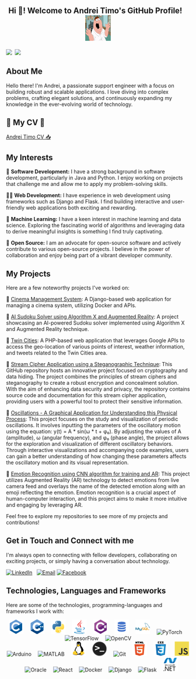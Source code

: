 <h2 align="center">Hi 👋! Welcome to Andrei Timo's GitHub Profile! &nbsp;&nbsp; <img src="https://github.com/andrei2timo/andrei2timo/raw/main/.data/waving.gif" width="70" height="70"/> </h2>

<kbd>
  <img src="https://github-readme-stats.vercel.app/api?username=andrei2timo&theme=radical"/>

  <img src="https://github-readme-stats.vercel.app/api/top-langs/?username=andrei2timo&theme=radical"/>
</kbd>

## About Me

Hello there! I'm Andrei, a passionate support engineer with a focus on building robust and scalable applications. I love diving into complex problems, crafting elegant solutions, and continuously expanding my knowledge in the ever-evolving world of technology.

## 📄 My CV 📄
[Andrei Timo CV 📥](https://drive.google.com/file/d/1STrEMr5LT6CFqCy5B9jwTOEb6z_FL5-Y/view?usp=drive_link)

## My Interests

🔭 **Software Development:** I have a strong background in software development, particularly in Java and Python. I enjoy working on projects that challenge me and allow me to apply my problem-solving skills.

👨‍💻 **Web Development:** I have experience in web development using frameworks such as Django and Flask. I find building interactive and user-friendly web applications both exciting and rewarding.

🦾 **Machine Learning:** I have a keen interest in machine learning and data science. Exploring the fascinating world of algorithms and leveraging data to derive meaningful insights is something I find truly captivating.

📖 **Open Source:** I am an advocate for open-source software and actively contribute to various open-source projects. I believe in the power of collaboration and enjoy being part of a vibrant developer community.

## My Projects

Here are a few noteworthy projects I've worked on:

🎥 [Cinema Management System](https://github.com/andrei2timo/ESD-UWEFlix-Cinema-Component-B.git): A Django-based web application for managing a cinema system, utilizing Docker and APIs.

🧩 [AI Sudoku Solver using Algorithm X and Augmented Reality](https://github.com/andrei2timo/Dissertation---AI-Sudoku-Solver-using-Algorithm-X-and-Augmented-Reality.git): A project showcasing an AI-powered Sudoku solver implemented using Algorithm X and Augmented Reality technique.

🚊 [Twin Cities](https://github.com/andrei2timo/TwinCities.git): A PHP-based web application that leverages Google APIs to access the geo-location of various points of interest, weather information, and tweets related to the Twin Cities area.

🔐 [Stream Cipher Application using a Steganographic Technique](https://github.com/andrei2timo/Cryptography-Coursework---Final-Year): This GitHub repository hosts an innovative project focused on cryptography and data hiding. The project combines the principles of stream ciphers and steganography to create a robust encryption and concealment solution. With the aim of enhancing data security and privacy, the repository contains source code and documentation for this stream cipher application, providing users with a powerful tool to protect their sensitive information.

🔄 [Oscillations - A Graphical Application for Understanding this Physical Process](https://github.com/andrei2timo/Oscillations): This project focuses on the study and visualization of periodic oscillations. It involves inputting the parameters of the oscillatory motion using the equation: y(t) = A * sin(ω * t + φ₀). By adjusting the values of A (amplitude), ω (angular frequency), and φ₀ (phase angle), the project allows for the exploration and visualization of different oscillatory behaviors. Through interactive visualizations and accompanying code examples, users can gain a better understanding of how changing these parameters affects the oscillatory motion and its visual representation.

🦾 [Emotion Recognition using CNN algorithm for training and AR](https://github.com/andrei2timo/Emotion-recognition): This project utilizes Augmented Reality (AR) technology to detect emotions from live camera feed and overlays the name of the detected emotion along with an emoji reflecting the emotion. Emotion recognition is a crucial aspect of human-computer interaction, and this project aims to make it more intuitive and engaging by leveraging AR.

Feel free to explore my repositories to see more of my projects and contributions!

## Get in Touch and Connect with me

I'm always open to connecting with fellow developers, collaborating on exciting projects, or simply having a conversation about technology. 

<p align="left">
<a href="https://www.linkedin.com/in/andrei-timo-46b940180/" target="blank"><img src="https://img.shields.io/badge/LinkedIn-0077B5?style=for-the-badge&logo=linkedin&logoColor=white" alt="LinkedIn"/></a>&nbsp;&nbsp;
<a href="mailto:andreitimo048@gmail.com" target="blank"><img src="https://img.shields.io/badge/Gmail-D14836?style=for-the-badge&logo=gmail&logoColor=white" alt="Email"/></a>
<a href="https://www.facebook.com/timo.andrei/" target="_blank"><img src="https://img.shields.io/badge/Facebook-1877F2?style=for-the-badge&logo=facebook&logoColor=white" alt="Facebook"></a>
</p>


## Technologies, Languages and Frameworks

Here are some of the technologies, programming-languages and frameworks I work with:

<p align="center">
  <img src="https://raw.githubusercontent.com/devicons/devicon/master/icons/c/c-original.svg" alt="C" width="40" height="40">&emsp;
  <img src="https://raw.githubusercontent.com/devicons/devicon/master/icons/cplusplus/cplusplus-original.svg" alt="C++" width="40" height="40">&emsp;
  <img src="https://raw.githubusercontent.com/devicons/devicon/master/icons/python/python-original.svg" alt="Python" width="40" height="40">&emsp;
  <img src="https://raw.githubusercontent.com/devicons/devicon/master/icons/java/java-original.svg" alt="Java" width="40" height="40">&emsp;
  <img src="https://raw.githubusercontent.com/devicons/devicon/master/icons/csharp/csharp-original.svg" alt="C#" width="40" height="40">&emsp;
  <img src="https://raw.githubusercontent.com/github/explore/80688e429a7d4ef2fca1e82350fe8e3517d3494d/topics/sql/sql.png" alt="SQL" width="40" height="40">&emsp;
  <img src="https://raw.githubusercontent.com/devicons/devicon/master/icons/mysql/mysql-original-wordmark.svg" alt="MySQL" width="40" height="40">&emsp;
  <img src="https://www.vectorlogo.zone/logos/pytorch/pytorch-icon.svg" alt="PyTorch" width="40" height="40">&emsp;
  <img src="https://www.vectorlogo.zone/logos/tensorflow/tensorflow-icon.svg" alt="TensorFlow" width="40" height="40">&emsp;
  <img src="https://www.vectorlogo.zone/logos/opencv/opencv-icon.svg" alt="OpenCV" width="40" height="40"><br>
  <img src="https://cdn.worldvectorlogo.com/logos/arduino-1.svg" alt="Arduino" width="40" height="40">&emsp;
  <img src="https://upload.wikimedia.org/wikipedia/commons/2/21/Matlab_Logo.png" alt="MATLAB" width="40" height="40">&emsp;
  <img src="https://raw.githubusercontent.com/devicons/devicon/master/icons/linux/linux-original.svg" alt="Linux" width="40" height="40">&emsp;
  <img src="https://raw.githubusercontent.com/github/explore/80688e429a7d4ef2fca1e82350fe8e3517d3494d/topics/terminal/terminal.png" alt="Bash" width="40" height="40">&emsp;
  <img src="https://www.vectorlogo.zone/logos/git-scm/git-scm-icon.svg" alt="Git" width="40" height="40">&emsp;
  <img src="https://raw.githubusercontent.com/devicons/devicon/master/icons/html5/html5-original-wordmark.svg" alt="HTML5" width="40" height="40">&emsp;
  <img src="https://raw.githubusercontent.com/devicons/devicon/master/icons/css3/css3-original-wordmark.svg" alt="CSS3" width="40" height="40">&emsp;
  <img src="https://raw.githubusercontent.com/devicons/devicon/master/icons/javascript/javascript-original.svg" alt="JavaScript" width="40" height="40">&emsp;
  <img src="https://www.vectorlogo.zone/logos/oracle/oracle-ar21.svg" alt="Oracle" width="40" height="40">&emsp;
  <img src="https://www.vectorlogo.zone/logos/reactjs/reactjs-icon.svg" alt="React" width="40" height="40">&emsp;
  <img src="https://www.vectorlogo.zone/logos/docker/docker-icon.svg" alt="Docker" width="40" height="40">&emsp;
  <img src="https://www.vectorlogo.zone/logos/djangoproject/djangoproject-ar21.svg" alt="Django" width="40" height="40">&emsp;
  <img src="https://www.vectorlogo.zone/logos/pocoo_flask/pocoo_flask-icon.svg" alt="Flask" width="40" height="40">&emsp;
  <img src="https://raw.githubusercontent.com/devicons/devicon/master/icons/dot-net/dot-net-original-wordmark.svg" alt=".NET" width="40" height="40">
</p>

